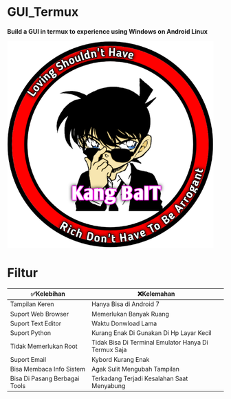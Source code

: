 # GUI_Termux
<h4>Build a GUI in termux to experience using Windows on Android Linux














![GitHub Logo](/docs/20210322_094134.png)




# Filtur



✅Kelebihan | ❌Kelemahan   
----------- | -----------
Tampilan Keren | Hanya Bisa di Android 7 
Suport Web Browser | Memerlukan Banyak Ruang
Suport Text Editor | Waktu Donwload Lama
Suport Python | Kurang Enak Di Gunakan Di Hp Layar Kecil
Tidak Memerlukan Root | Tidak Bisa Di Terminal Emulator Hanya Di Termux Saja
Suport Email | Kybord Kurang Enak
Bisa Membaca Info Sistem | Agak Sulit Mengubah Tampilan
Bisa Di Pasang Berbagai Tools | Terkadang Terjadi Kesalahan Saat Menyabung







